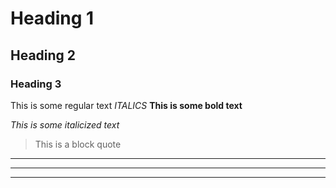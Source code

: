 # Heading 1

## Heading 2

### Heading 3

This is some regular text *ITALICS*
**This is some bold text**



*This is some italicized text*
> This is a block quote
-  -  -     
-  -  -     
-                  -       -     
